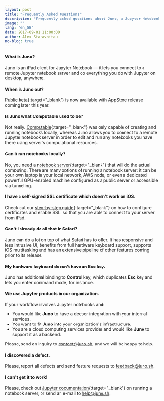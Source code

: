 ```yaml
---
layout: post
title: "Frequently Asked Questions"
description: "Frequently asked questions about Juno, a Jupyter Notebook client for iPad."
image: ""
lang: "en_GB"
date: 2017-09-01 11:00:00
author: Alex Staravoitau
no-blog: true
---
```

#### What is Juno?
Juno is an iPad client for Jupyter Notebook — it lets you connect to a remote Jupyter notebook server and do everything you do with Jupyter on desktop, anywhere.

#### When is Juno out?
[Public beta](/#mce-EMAIL){:target="_blank"} is now available with AppStore release coming later this year.

#### Is Juno what Computable used to be?
Not really. [Computable](http://computableapp.com){:target="_blank"} was only capable of creating and running notebooks locally, whereas Juno allows you to connect to a remote Jupyter notebook server in order to edit and run any notebooks you have there using server's computational resources.

#### Can it run notebooks locally?
No, you need a [notebook server](http://jupyter-notebook.readthedocs.io/en/latest/public_server.html){:target="_blank"} that will do the actual computing. There are many options of running a notebook server: it can be your own laptop in your local network, AWS node, or even a dedicated powerful GPU-enabled machine configured as a public server or accessible via tunneling.

#### I have a self-signed SSL certificate which doesn't work on iOS.
Check out our [step-by-step guide](/ssl-self-signed-cert){:target="_blank"} on how to configure certificates and enable SSL, so that you are able to connect to your server from iPad.

#### Can't I already do all that in Safari?
Juno can do a lot on top of what Safari has to offer. It has responsive and less intrusive UI, benefits from full hardware keyboard support, supports iOS multitasking and has an extensive pipeline of other features coming prior to its release.

#### My hardware keyboard doesn’t have an Esc key.
Juno has additional binding to **Control** key, which duplicates **Esc** key and lets you enter command mode, for instance.

#### We use Jupyter products in our organization.
If your workflow involves Jupyter notebooks and:
* You would like **Juno** to have a deeper integration with your internal services.
* You want to fit **Juno** into your organization's infrastructure.
* You are a cloud computing services provider and would like **Juno** to support it as a backend.

Please, send an inquiry to [contact@juno.sh](mailto:contact@juno.sh), and we will be happy to help.

#### I discovered a defect.
Please, report all defects and send feature requests to [feedback@juno.sh](mailto:feedback@juno.sh).

#### I can't get it to work!
Please, check out [Jupyter documentation](http://jupyter-notebook.readthedocs.io/en/latest/public_server.html){:target="_blank"} on running a notebook server, or send an e-mail to [help@juno.sh](mailto:help@juno.sh).